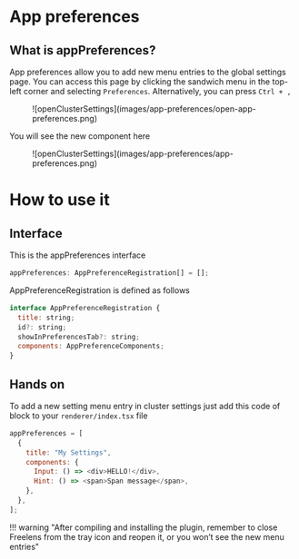 # App preferences

## What is appPreferences?
App preferences allow you to add new menu entries to the global settings page.
You can access this page by clicking the sandwich menu in the top-left corner and selecting `Preferences`.
Alternatively, you can press `Ctrl + ,`

<figure markdown="span">
  ![openClusterSettings](images/app-preferences/open-app-preferences.png)
</figure>

You will see the new component here
<figure markdown="span">
  ![openClusterSettings](images/app-preferences/app-preferences.png)
</figure>

# How to use it
## Interface

This is the appPreferences interface
```javascript
appPreferences: AppPreferenceRegistration[] = [];
```

AppPreferenceRegistration is defined as follows
```javascript linenums="1"
interface AppPreferenceRegistration {
  title: string;
  id?: string;
  showInPreferencesTab?: string;
  components: AppPreferenceComponents;
}
```

## Hands on
To add a new setting menu entry in cluster settings just add this code of block to your `renderer/index.tsx` file

```javascript linenums="1"
appPreferences = [
  {
    title: "My Settings",
    components: {
      Input: () => <div>HELLO!</div>,
      Hint: () => <span>Span message</span>,
    },
  },
];
```

!!! warning "After compiling and installing the plugin, remember to close Freelens from the tray icon and reopen it, or you won’t see the new menu entries"
